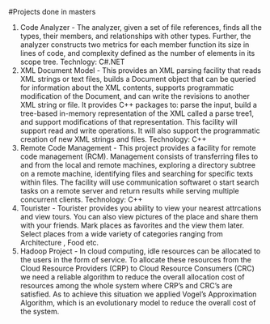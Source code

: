 #Projects done in masters
1. Code Analyzer - The analyzer, given a set of file references, finds all the types, their members, 
                   and relationships with other types. Further, the analyzer constructs two metrics for each member function
                   its size in lines of code, and complexity defined as the number of elements in its scope tree.
                   Technlogy: C#.NET
2. XML Document Model - This provides an XML parsing facility that reads XML strings or text files, builds a Document object 
                        that can be queried for information about the XML contents, supports programmatic modification of the
                        Document, and can write the revisions to another XML string or file. 
                        It provides C++ packages to: parse the input, build a tree-based in-memory representation of the XML 
                        called a parse tree1, and support modifications of that representation. 
                        This facility will support read and write operations. It will also support the programmatic creation 
                        of new XML strings and files.
                        Technology: C++
3. Remote Code Management - This project provides a facility for remote code management (RCM). 
                            Management consists of transferring files to and from the local and remote machines, 
                            exploring a directory subtree on a remote machine, identifying files and searching for 
                            specific texts within files. The facility will use communication softwaret o start search 
                            tasks on a remote server and return results while serving multiple concurrent clients.
                            Technology: C++
4. Tourister - Tourister provides you ability to view your nearest attrcations and view tours. You can also view pictures of the place                  and share them with your friends. Mark places as favorites and the view them later. Select places from a wide variety of                  categories ranging from Architecture , Food etc.
5. Hadoop Project - In cloud computing, idle resources can be allocated to the users in the form of service. To allocate these resources                     from the Cloud Resource Providers (CRP) to Cloud Resource Consumers (CRC) we need a reliable algorithm to reduce the                     overall allocation cost of resources among the whole system where CRP’s and CRC’s are satisfied. As to achieve this                      situation we applied Vogel’s Approximation Algorithm, which is an evolutionary model to reduce the overall cost of                       the system.
